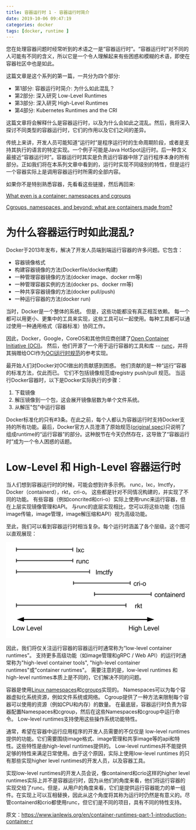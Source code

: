 ```yaml
---
title: 容器运行时 1 - 容器运行时简介
date: 2019-10-06 09:47:19
categories: docker
tags: [docker, runtime ]
---
```


您在处理容器问题时经常听到的术语之一是“容器运行时”。“容器运行时”对不同的人可能有不同的含义，所以它是一个令人理解起来有些困惑和模糊的术语，即使在容器社区中也是如此。

这篇文章是这个系列的第一篇，一共分为四个部分:

- 第1部分: 容器运行时简介: 为什么如此混乱？
- 第2部分: 深入研究 Low-Level Runtimes
- 第3部分: 深入研究 High-Level Runtimes
- 第4部分: Kubernetes Runtimes and the CRI

这篇文章将会解释什么是容器运行时，以及为什么会如此之混乱。然后，我将深入探讨不同类型的容器运行时，它们的作用以及它们之间的差异。

传统上来讲，开发人员可能知道“运行时”是程序运行时的生命周期阶段，或者是支持其执行的语言的特定实现。一个例子可能是Java HotSpot运行时。后一种含义最接近“容器运行时”。容器运行时其实是负责运行容器中除了运行程序本身的所有部分。正如我们将在本系列文章中看到的，运行时实现不同级别的特性，但是运行一个容器实际上是调用容器运行时所需的全部内容。

如果你不是特别熟悉容器，先看看这些链接，然后再回来:

[What even is a container: namespaces and cgroups](https://jvns.ca/blog/2016/10/10/what-even-is-a-container/)

[Cgroups, namespaces, and beyond: what are containers made from?](https://www.youtube.com/watch?v=sK5i-N34im8)


# 为什么容器运行时如此混乱?

Docker于2013年发布，解决了开发人员端到端运行容器的许多问题。它包含：


- 容器镜像格式
- 构建容器镜像的方法(Dockerfile/docker构建)
- 一种管理容器镜像的方法(docker image、docker rm等)
- 一种管理容器实例的方法(docker ps、docker rm等)
- 一种共享容器镜像的方法(docker pull/push)
- 一种运行容器的方法(docker run)

当时，Docker是一个整体的系统。 但是，这些功能都没有真正相互依赖。 每一个都可以用更小、更集中的工具来实现，这些工具可以一起使用。每种工具都可以通过使用一种通用格式（容器标准）协同工作。

因此，Docker，Google，CoreOS和其他供应商创建了[Open Container Initiative (OCI)](https://www.opencontainers.org/)。 然后，他们开源了一个用于运行容器的工具和库 -- [runc](https://github.com/opencontainers/runc)，并将其捐赠给OCI作为[OCI运行时规范](https://github.com/opencontainers/runtime-spec)的参考实现。

最开始人们对Docker对OCI做出的贡献感到困惑。 他们贡献的是一种“运行”容器的标准方法，仅此而已。 它们不包括镜像规范或registry push/pull 规范。 当运行Docker容器时，以下是Docker实际执行的步骤：

1. 下载镜像
2. 解压镜像到一个包，这会展开镜像层数为单个文件系统。
3. 从解压"包"中运行容器



Docker标准化的只有#3条。在此之前，每个人都认为容器运行时支持Docker支持的所有功能。最后，Docker官方人员澄清了原始规范([original spec](https://github.com/opencontainers/runtime-spec/commit/77d44b10d5df53ee63f0768cd0a29ef49bad56b6#diff-b84a8d65d8ed53f4794cd2db7e8ea731R45))只说明了组成runtime的“运行容器”的部分。这种脱节在今天仍然存在，这导致了“容器运行时”成为一个令人困惑的话题。

# Low-Level 和 High-Level 容器运行时

当人们想到容器运行时的时候，可能会想到许多示例。 runc，lxc，lmctfy，Docker（containerd），rkt，cri-o。 这些都是针对不同情况构建的，并实现了不同的功能。 有些容器（例如concrited和cri-o）实际上使用runc来运行容器，但在上层实现镜像管理和API。 与runc的底层实现相比，您可以将这些功能（包括image传输，image管理，image解压缩和API）视为高级功能。

至此，我们可以看到容器运行时相当复杂。每个运行时涵盖了各个层级。这个图可以直观展现：

![runtimes](https://raw.githubusercontent.com/liupeng0518/e-book/master/docker/.images/runtimes.png)

因此，我们将仅关注运行容器的容器运行时通常称为“low-level container runtimes”。 支持更多高级功能（如image管理和gRPC / Web API）的运行时通常称为"high-level container tools", "high-level container runtimes"或"container runtimes"。 需要注意的是，low-level runtimes 和high-level runtimes本质上是不同的，它们解决不同的问题。

容器是使用[Linux namespaces](https://en.wikipedia.org/wiki/Linux_namespaces)和[cgroups](https://en.wikipedia.org/wiki/Cgroups)实现的。 Namespaces可以为每个容器虚拟化系统资源，例如文件系统或网络。 Cgroup提供了一种方法来限制每个容器可以使用的资源（例如CPU和内存）的数量。 在最底层，容器运行时负责为容器配置Namespaces和cgroup，然后在这些Namespaces和cgroup中运行命令。  Low-level runtimes支持使用这些操作系统功能特性。

通常，希望在容器中运行应用程序的开发人员需要的不仅仅是 low-level runtimes提供的功能。它们需要围绕image格式、image管理和共享image等的api和特性。这些特性是由high-level runtimes提供的。 Low-level runtimes并不能提供足够的特性来满足日常使用。由于这个原因，实际上使用low-level runtimes 的只有那些实现higher level runtimes的开发人员，以及容器工具。

实现low-level runtimes的开发人员会说，像containerd和crio这样的higher level runtimes实际上并不是容器运行时，因为从他们的角度来看，他们将运行容器的实现交给了runc。但是，从用户的角度来看，它们是提供运行容器能力的单一组件。在实现上可以互相替换，因此从这个角度将其称为运行时仍然是有意义的。尽管containerd和crio都使用runc，但它们是不同的项目，具有不同的特性支持。

原文：https://www.ianlewis.org/en/container-runtimes-part-1-introduction-container-r